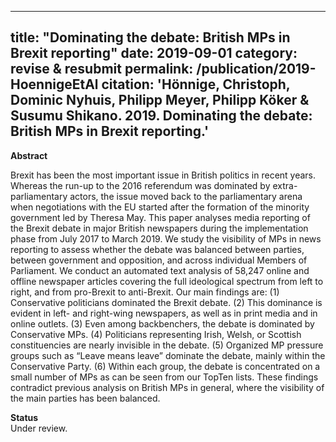 
---
title: "Dominating the debate: British MPs in Brexit reporting"
date: 2019-09-01
category: revise & resubmit
permalink: /publication/2019-HoennigeEtAl
citation: 'Hönnige, Christoph, Dominic Nyhuis, Philipp Meyer, Philipp Köker & Susumu Shikano. 2019. Dominating the debate: British MPs in Brexit reporting.'
---

<p><b>Abstract</b><br>

Brexit has been the most important issue in British politics in recent years. Whereas the run-up to the 2016 referendum was dominated by extra-parliamentary actors, the issue moved back to the parliamentary arena when negotiations with the EU started after the formation of the minority government led by Theresa May. This paper analyses media reporting of the Brexit debate in major British newspapers during the implementation phase from July 2017 to March 2019. We study the visibility of MPs in news reporting to assess whether the debate was balanced between parties, between government and opposition, and across individual Members of Parliament. We conduct an automated text analysis of 58,247 online and offline newspaper articles covering the full ideological spectrum from left to right, and from pro-Brexit to anti-Brexit. Our main findings are: (1) Conservative politicians dominated the Brexit debate. (2) This dominance is evident in left- and right-wing newspapers, as well as in print media and in online outlets. (3) Even among backbenchers, the debate is dominated by Conservative MPs. (4) Politicians representing Irish, Welsh, or Scottish constituencies are nearly invisible in the debate. (5) Organized MP pressure groups such as “Leave means leave” dominate the debate, mainly within the Conservative Party. (6) Within each group, the debate is concentrated on a small number of MPs as can be seen from our TopTen lists. These findings contradict previous analysis on British MPs in general, where the visibility of the main parties has been balanced.</p>

<p><b>Status</b><br>
Under review.</p>
